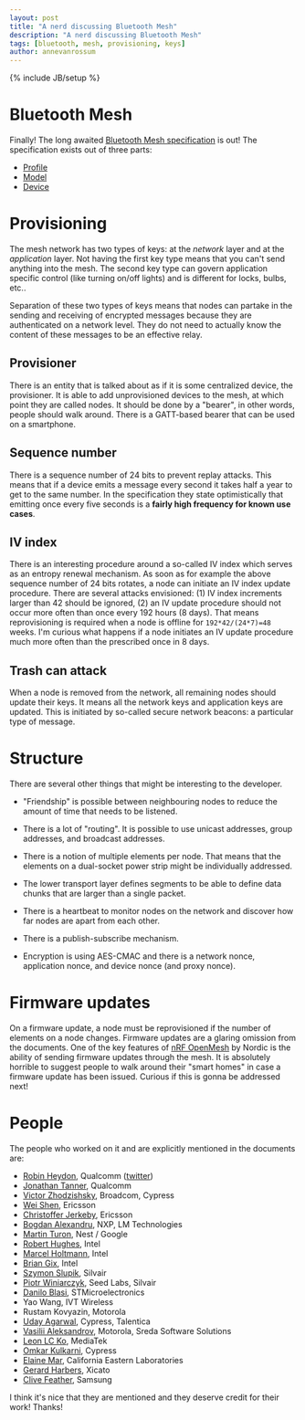 ```yaml
---
layout: post
title: "A nerd discussing Bluetooth Mesh"
description: "A nerd discussing Bluetooth Mesh"
tags: [bluetooth, mesh, provisioning, keys]
author: annevanrossum
---
```

{% include JB/setup %}

# Bluetooth Mesh

Finally! The long awaited [Bluetooth Mesh specification](https://www.bluetooth.com/specifications/mesh-specifications) is out!
The specification exists out of three parts:

* [Profile](https://www.bluetooth.org/docman/handlers/downloaddoc.ashx?doc_id=429633)
* [Model](https://www.bluetooth.org/docman/handlers/downloaddoc.ashx?doc_id=429634)
* [Device](https://www.bluetooth.org/docman/handlers/downloaddoc.ashx?doc_id=429635)

# Provisioning

The mesh network has two types of keys: at the *network* layer and at the *application* layer. Not having the first 
key type means that you can't send anything into the mesh. The second key type can govern application specific control 
(like turning on/off lights) and is different for locks, bulbs, etc..

Separation of these two types of keys means that nodes can partake in the sending and receiving of encrypted messages 
because they are authenticated on a network level. They do not need to actually know the content of these messages to
be an effective relay.

## Provisioner

There is an entity that is talked about as if it is some centralized device, the provisioner. It is able to add
unprovisioned devices to the mesh, at which point they are called nodes. It should be done by a "bearer", in other 
words, people should walk around. There is a GATT-based bearer that can be used on a smartphone.

## Sequence number

There is a sequence number of 24 bits to prevent replay attacks. This means that if a device emits a message every
second it takes half a year to get to the same number. In the specification they state optimistically that emitting
once every five seconds is a **fairly high frequency for known use cases**. 

## IV index

There is an interesting procedure around a so-called IV index which serves as an entropy renewal mechanism. As soon as
for example the above sequence number of 24 bits rotates, a node can initiate an IV index update procedure. There are
several attacks envisioned: (1) IV index increments larger than 42 should be ignored, (2) an IV update procedure should 
not occur more often than once every 192 hours (8 days). That means reprovisioning is required when a node is offline
for `192*42/(24*7)=48` weeks. I'm curious what happens if a node initiates an IV update procedure much more often than
the prescribed once in 8 days.

## Trash can attack

When a node is removed from the network, all remaining nodes should update their keys. It means all the network keys
and application keys are updated. This is initiated by so-called secure network beacons: a particular type of message.

# Structure

There are several other things that might be interesting to the developer.

* "Friendship" is possible between neighbouring nodes to reduce the amount of time that needs to be listened.

* There is a lot of "routing". It is possible to use unicast addresses, group addresses, and broadcast addresses.

* There is a notion of multiple elements per node. That means that the elements on a dual-socket power strip might be
individually addressed.

* The lower transport layer defines segments to be able to define data chunks that are larger than a single packet. 

* There is a heartbeat to monitor nodes on the network and discover how far nodes are apart from each other.

* There is a publish-subscribe mechanism.

* Encryption is using AES-CMAC and there is a network nonce, application nonce, and device nonce (and proxy nonce).

# Firmware updates

On a firmware update, a node must be reprovisioned if the number of elements on a node changes. Firmware updates are
a glaring omission from the documents. One of the key features of [nRF OpenMesh](https://github.com/NordicSemiconductor/nRF51-ble-bcast-mesh)
by Nordic is the ability of sending firmware updates through the mesh. It is absolutely horrible to suggest people
to walk around their "smart homes" in case a firmware update has been issued. Curious if this is gonna be addressed
next!

# People

The people who worked on it and are explicitly mentioned in the documents are:

* [Robin Heydon](https://www.linkedin.com/in/robinheydon), Qualcomm ([twitter](https://twitter.com/robinheydon))
* [Jonathan Tanner](https://www.linkedin.com/in/jgtanner), Qualcomm
* [Victor Zhodzishsky](https://www.linkedin.com/in/victorzhodzishsky), Broadcom, Cypress
* [Wei Shen](https://www.linkedin.com/in/weishenprofile), Ericsson
* [Christoffer Jerkeby](https://www.linkedin.com/in/jerkeby), Ericsson
* [Bogdan Alexandru](https://www.linkedin.com/in/alexandruandreescu), NXP, LM Technologies
* [Martin Turon](https://www.linkedin.com/in/martinturon/), Nest / Google
* [Robert Hughes](https://www.linkedin.com/in/rdhughes/), Intel
* [Marcel Holtmann](https://www.linkedin.com/in/holtmann), Intel
* [Brian Gix](https://www.linkedin.com/in/briangix), Intel
* [Szymon Slupik](https://www.linkedin.com/in/slupik), Silvair
* [Piotr Winiarczyk](https://www.linkedin.com/in/piotr-winiarczyk-90b90269), Seed Labs, Silvair
* [Danilo Blasi](https://www.linkedin.com/in/danilo-blasi-53a89a6), STMicroelectronics
* Yao Wang, IVT Wireless 
* Rustam Kovyazin, Motorola
* [Uday Agarwal](https://www.linkedin.com/in/uday-agarwal-04984938), Cypress, Talentica
* [Vasilii Aleksandrov](https://www.linkedin.com/in/vasilii-aleksandrov), Motorola, Sreda Software Solutions
* [Leon LC Ko](https://www.linkedin.com/in/leon-lc-ko-71b08540), MediaTek
* [Omkar Kulkarni](https://www.linkedin.com/in/omkarck), Cypress
* [Elaine Mar](https://www.linkedin.com/in/elaine-mar-9083), California Eastern Laboratories
* [Gerard Harbers](https://www.linkedin.com/in/gerard-harbers-4a12584/), Xicato
* [Clive Feather](https://www.linkedin.com/in/davros/), Samsung

I think it's nice that they are mentioned and they deserve credit for their work! Thanks!
